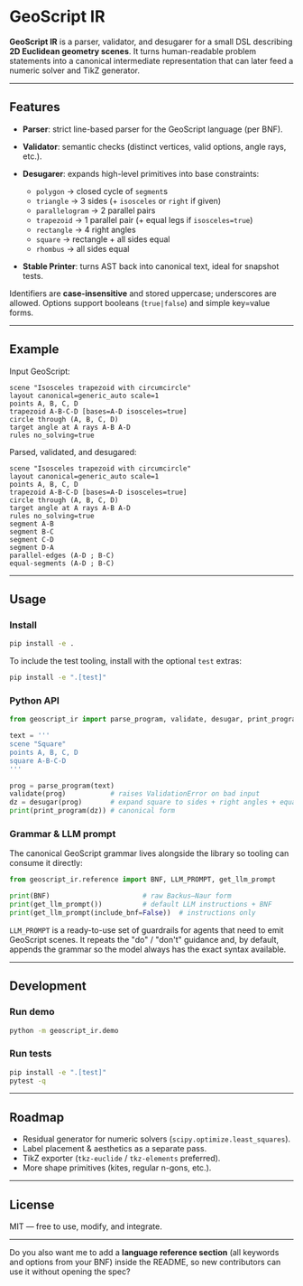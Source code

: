# GeoScript IR

**GeoScript IR** is a parser, validator, and desugarer for a small DSL describing **2D Euclidean geometry scenes**.
It turns human-readable problem statements into a canonical intermediate representation that can later feed a numeric solver and TikZ generator.

---

## Features

* **Parser**: strict line-based parser for the GeoScript language (per BNF).
* **Validator**: semantic checks (distinct vertices, valid options, angle rays, etc.).
* **Desugarer**: expands high-level primitives into base constraints:

  * `polygon` → closed cycle of `segment`s
  * `triangle` → 3 sides (+ `isosceles` or `right` if given)
  * `parallelogram` → 2 parallel pairs
  * `trapezoid` → 1 parallel pair (+ equal legs if `isosceles=true`)
  * `rectangle` → 4 right angles
  * `square` → rectangle + all sides equal
  * `rhombus` → all sides equal
* **Stable Printer**: turns AST back into canonical text, ideal for snapshot tests.

Identifiers are **case-insensitive** and stored uppercase; underscores are allowed.
Options support booleans (`true|false`) and simple key=value forms.

---

## Example

Input GeoScript:

```geoscript
scene "Isosceles trapezoid with circumcircle"
layout canonical=generic_auto scale=1
points A, B, C, D
trapezoid A-B-C-D [bases=A-D isosceles=true]
circle through (A, B, C, D)
target angle at A rays A-B A-D
rules no_solving=true
```

Parsed, validated, and desugared:

```geoscript
scene "Isosceles trapezoid with circumcircle"
layout canonical=generic_auto scale=1
points A, B, C, D
trapezoid A-B-C-D [bases=A-D isosceles=true]
circle through (A, B, C, D)
target angle at A rays A-B A-D
rules no_solving=true
segment A-B
segment B-C
segment C-D
segment D-A
parallel-edges (A-D ; B-C)
equal-segments (A-D ; B-C)
```

---

## Usage

### Install

```bash
pip install -e .
```

To include the test tooling, install with the optional `test` extras:

```bash
pip install -e ".[test]"
```

### Python API

```python
from geoscript_ir import parse_program, validate, desugar, print_program

text = '''
scene "Square"
points A, B, C, D
square A-B-C-D
'''

prog = parse_program(text)
validate(prog)           # raises ValidationError on bad input
dz = desugar(prog)       # expand square to sides + right angles + equal segments
print(print_program(dz)) # canonical form
```

### Grammar & LLM prompt

The canonical GeoScript grammar lives alongside the library so tooling can
consume it directly:

```python
from geoscript_ir.reference import BNF, LLM_PROMPT, get_llm_prompt

print(BNF)                       # raw Backus–Naur form
print(get_llm_prompt())          # default LLM instructions + BNF
print(get_llm_prompt(include_bnf=False))  # instructions only
```

`LLM_PROMPT` is a ready-to-use set of guardrails for agents that need to emit
GeoScript scenes. It repeats the "do" / "don't" guidance and, by default,
appends the grammar so the model always has the exact syntax available.

---

## Development

### Run demo

```bash
python -m geoscript_ir.demo
```

### Run tests

```bash
pip install -e ".[test]"
pytest -q
```

---

## Roadmap

* Residual generator for numeric solvers (`scipy.optimize.least_squares`).
* Label placement & aesthetics as a separate pass.
* TikZ exporter (`tkz-euclide` / `tkz-elements` preferred).
* More shape primitives (kites, regular n-gons, etc.).

---

## License

MIT — free to use, modify, and integrate.

---

Do you also want me to add a **language reference section** (all keywords and options from your BNF) inside the README, so new contributors can use it without opening the spec?
